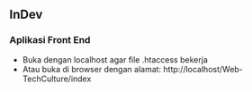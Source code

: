 ## InDev

### Aplikasi Front End

- Buka dengan localhost agar file .htaccess bekerja
- Atau buka di browser dengan alamat: http://localhost/Web-TechCulture/index
